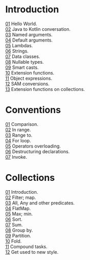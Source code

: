 # Introduction  
  
[01](1_Introduction/01_HelloWorld.kt) Hello World.  
[02](1_Introduction/02_JavaToKotlinConversation.kt) Java to Kotlin conversation.  
[03](1_Introduction/03_NamedArguments.kt) Named arguments.  
[04](1_Introduction/04_DefaultArguments.kt) Default arguments.  
[05](1_Introduction/05_Lambdas.kt) Lambdas.  
[06](1_Introduction/06_Strings.kt) Strings.  
[07](1_Introduction/07_DataClasses.kt) Data classes.  
[08](1_Introduction/08_NullableTypes.kt) Nullable types.  
[09](1_Introduction/09_SmartCasts.kt) Smart casts.  
[10](1_Introduction/10_ExtensionFunctions.kt) Extension functions.  
[11](1_Introduction/11_ObjectExpressions.kt) Object expressions.  
[12](1_Introduction/12_SAMconversions.kt) SAM conversions.  
[13](1_Introduction/13_ExtensionFunctionsOnCollections.kt) Extension functions on collections.  
  
  
  
# Conventions  
  
[01](2_Conventions/01_Comparison.kt) Comparison.  
[02](2_Conventions/02_In_range.kt) In range.  
[03](2_Conventions/03_Range_to.kt) Range to.  
[04](2_Conventions/04_For_loop.kt) For loop.  
[05](2_Conventions/05_Operators_overloading.kt) Operators overloading.  
[06](2_Conventions/06_Destructuring_declarations.kt) Destructuring declarations.  
[07](2_Conventions/07_Invoke.kt) Invoke.  
  
  
  
# Collections  
  
[01](3_Collections/01_Introduction.kt) Introduction.  
[02](3_Collections/02_Filter;_map.kt) Filter; map.  
[03](3_Collections/03_All,_Any_and_other_predicates.kt) All, Any and other predicates.  
[04](3_Collections/04_FlatMap.kt) FlatMap.  
[05](3_Collections/05_Max;_min.kt) Max; min.  
[06](3_Collections/06_Sort.kt) Sort.  
[07](3_Collections/07_Sum.kt) Sum.  
[08](3_Collections/08_GroupBy.kt) Group by.  
[09](3_Collections/09_Partition.kt) Partition.  
[10](3_Collections/10_Fold.kt) Fold.  
[11](3_Collections/11_Compound_tasks.kt) Compound tasks.  
[12](3_Collections/12_Get_used_to_new_style.kt) Get used to new style.  